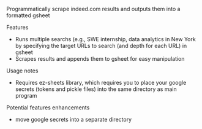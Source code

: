 Programmatically scrape indeed.com results and outputs them into a formatted gsheet

Features
- Runs multiple searchs (e.g., SWE internship, data analytics in New York by specifying the target URLs to search (and depth for each URL) in gsheet
- Scrapes results and appends them to gsheet for easy manipulation

Usage notes
- Requires ez-sheets library, which requires you to place your google secrets (tokens and pickle files) into the same directory as main program

Potential features enhancements
- move google secrets into a separate directory

